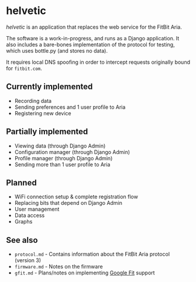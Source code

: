# helvetic

*helvetic* is an application that replaces the web service for the FitBit Aria.

The software is a work-in-progress, and runs as a Django application.  It also includes a bare-bones implementation of the protocol for testing, which uses bottle.py (and stores no data).

It requires local DNS spoofing in order to intercept requests originally bound for `fitbit.com`.

## Currently implemented

* Recording data
* Sending preferences and 1 user profile to Aria
* Registering new device

## Partially implemented

* Viewing data (through Django Admin)
* Configuration manager (through Django Admin)
* Profile manager (through Django Admin)
* Sending more than 1 user profile to Aria

## Planned

* WiFi connection setup & complete registration flow
* Replacing bits that depend on Django Admin
* User management
* Data access
* Graphs

## See also

* `protocol.md` - Contains information about the FitBit Aria protocol (version 3)
* `firmware.md` - Notes on the firmware
* `gfit.md` - Plans/notes on implementing [Google Fit](https://fit.google.com) support

